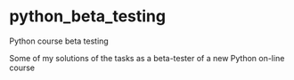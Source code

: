 # python_beta_testing
Python course beta testing

Some of my solutions of the tasks as a beta-tester of a new Python on-line course
